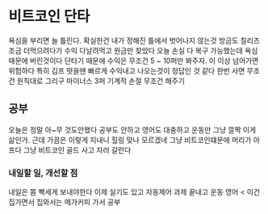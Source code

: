 # 비트코인 단타

욕심을 부리면 늘 틀린다. 확실한건 내가 정해진 틀에서 벗어나지 않는것 방금도 칠리즈 조금 더먹으려다가 수익 다날려먹고 원금만 찾았다 오늘 손실 다 복구 가능했는데 욕심때문에 버린것이다 단타기 때문에
수익은 무조건 5 ~ 10퍼만 봐주자. 이 이상 넘어가면 위험하다 특히 김프 떳을땐 빠르게 수익내고 나오는것이 정답인 것 같다 한번 사면 무조건 원칙대로 그리구 마이너스 3퍼 기계적 손절 무조건 해주기

## 공부

오늘은 정말 아~무 것도안했다 공부도 안하고 영어도 대충하고 운동만 그냥 깔짝 이게 삶인가. 근데 가끔은 이렇게 지내니 힐링 맞나 모르겠네 그냥 비트코인떄문에 머리가 아프다 그냥 비트코인 골드 
사고 자러 갈런다

### 내일할 일, 개선할 점

내일은 쫌 빡세게 보내야한다 이제 실기도 있고 자동제어 과제 끝내고 운동 영어 < 이건 집가면서 집와서는 메가커피 가서 공부 
